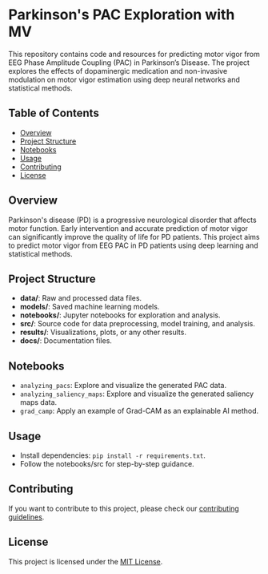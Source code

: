 # Parkinson's PAC Exploration with MV

This repository contains code and resources for predicting motor vigor from EEG Phase Amplitude Coupling (PAC) in Parkinson’s Disease. The project explores the effects of dopaminergic medication and non-invasive modulation on motor vigor estimation using deep neural networks and statistical methods.

## Table of Contents

- [Overview](#overview)
- [Project Structure](#project-structure)
- [Notebooks](#notebooks)
- [Usage](#usage)
- [Contributing](#contributing)
- [License](#license)

## Overview

Parkinson's disease (PD) is a progressive neurological disorder that affects motor function. Early intervention and accurate prediction of motor vigor can significantly improve the quality of life for PD patients. This project aims to predict motor vigor from EEG PAC in PD patients using deep learning and statistical methods.

## Project Structure

- **data/**: Raw and processed data files.
- **models/**: Saved machine learning models.
- **notebooks/**: Jupyter notebooks for exploration and analysis.
- **src/**: Source code for data preprocessing, model training, and analysis.
- **results/**: Visualizations, plots, or any other results.
- **docs/**: Documentation files.

## Notebooks

- `analyzing_pacs`: Explore and visualize the generated PAC data.
- `analyzing_saliency_maps`: Explore and visualize the generated saliency maps data.
- `grad_camp`: Apply an example of Grad-CAM as an explainable AI method.

## Usage

- Install dependencies: `pip install -r requirements.txt`.
- Follow the notebooks/src for step-by-step guidance.

## Contributing

If you want to contribute to this project, please check our [contributing guidelines](./CONTRIBUTING.md).

## License

This project is licensed under the [MIT License](./LICENSE.md).
